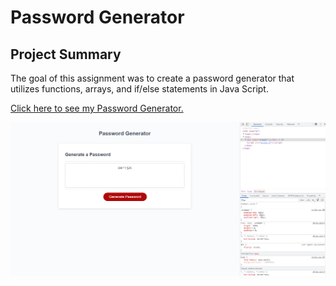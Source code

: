 # Password Generator

## Project Summary

The goal of this assignment was to create a password generator that utilizes functions, arrays, and if/else statements in Java Script. 

[Click here to see my Password Generator.](https://christopherrclark.github.io/password-generator/)

![Click here is a screen shot of my Password Generator](./Assets/PasswordGeneratorScreenshot2.png)

